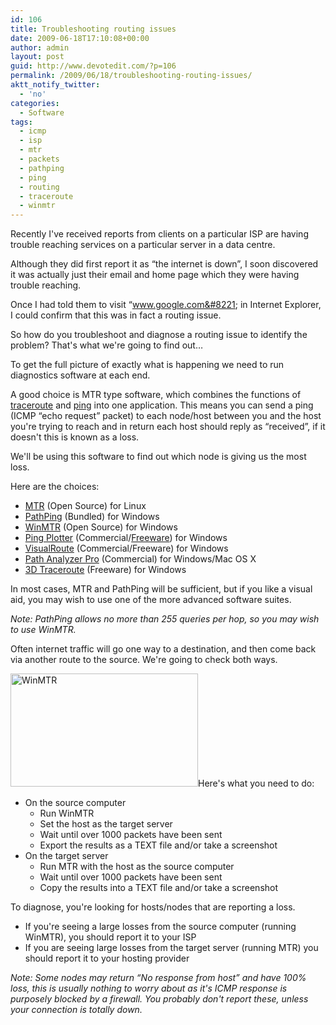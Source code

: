 ```yaml
---
id: 106
title: Troubleshooting routing issues
date: 2009-06-18T17:10:08+00:00
author: admin
layout: post
guid: http://www.devotedit.com/?p=106
permalink: /2009/06/18/troubleshooting-routing-issues/
aktt_notify_twitter:
  - 'no'
categories:
  - Software
tags:
  - icmp
  - isp
  - mtr
  - packets
  - pathping
  - ping
  - routing
  - traceroute
  - winmtr
---
```

Recently I've received reports from clients on a particular ISP are having trouble reaching services on a particular server in a data centre.

Although they did first report it as &#8220;the internet is down&#8221;, I soon discovered it was actually just their email and home page which they were having trouble reaching.

Once I had told them to visit &#8220;www.google.com&#8221; in Internet Explorer, I could confirm that this was in fact a routing issue.

So how do you troubleshoot and diagnose a routing issue to identify the problem? That's what we're going to find out&#8230;

<!--more-->To get the full picture of exactly what is happening we need to run diagnostics software at each end.

A good choice is MTR type software, which combines the functions of [traceroute](http://en.wikipedia.org/wiki/Traceroute) and [ping](http://en.wikipedia.org/wiki/Ping) into one application. This means you can send a ping (ICMP &#8220;echo request&#8221; packet) to each node/host between you and the host you're trying to reach and in return each host should reply as &#8220;received&#8221;, if it doesn't this is known as a loss.

We'll be using this software to find out which node is giving us the most loss.

Here are the choices:

  * [MTR](http://www.bitwizard.nl/mtr/) (Open Source) for Linux
  * [PathPing](http://en.wikipedia.org/wiki/Pathping) (Bundled) for Windows
  * [WinMTR](http://winmtr.sourceforge.net/) (Open Source) for Windows
  * [Ping Plotter](http://www.pingplotter.com/) (Commercial/[Freeware](http://www.pingplotter.com/freeware.html)) for Windows
  * [VisualRoute](http://visualroute.visualware.com/) (Commercial/Freeware) for Windows
  * [Path Analyzer Pro](http://www.pathanalyzer.com/) (Commercial) for Windows/Mac OS X
  * [3D Traceroute](http://www.d3tr.com/) (Freeware) for Windows

In most cases, MTR and PathPing will be sufficient, but if you like a visual aid, you may wish to use one of the more advanced software suites.

_Note: PathPing allows no more than 255 queries per hop, so you may wish to use WinMTR._

<span>Often internet traffic will go one way to a destination, and then come back via another route to the source. We're going to check both ways.<br /> </span>

<span><a href="/wp-content/uploads/2009/06/winmtr.jpg"><img class="alignright" title="WinMTR" src="/wp-content/uploads/2009/06/winmtr-300x181.jpg" alt="WinMTR" width="300" height="181" /></a></span>Here's what you need to do:

  * On the source computer 
      * Run WinMTR
      * Set the host as the target server
      * Wait until over 1000 packets have been sent
      * Export the results as a TEXT file and/or take a screenshot
  * On the target server 
      * Run MTR with the host as the source computer
      * Wait until over 1000 packets have been sent
      * Copy the results into a TEXT file and/or take a screenshot

<span>To diagnose, you're looking for hosts/nodes that are reporting a loss.</span>

  * <span>If you're seeing a large losses from the source computer (running WinMTR), you should report it to your ISP</span>
  * <span>If you are seeing large losses from the target server (running MTR) you should report it to your hosting provider<br /> </span>

<span><em>Note: Some nodes may return &#8220;No response from host&#8221; and have 100% loss, this is usually nothing to worry about as it's ICMP response is purposely blocked by a firewall. You probably don't report these, unless your connection is totally down.<br /> </em></span>